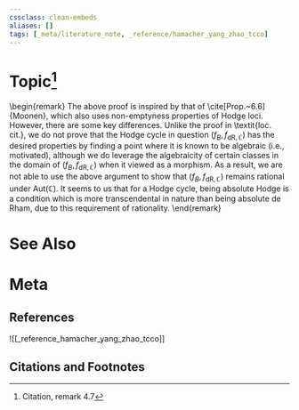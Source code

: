 ```yaml
---
cssclass: clean-embeds
aliases: []
tags: [_meta/literature_note, _reference/hamacher_yang_zhao_tcco]
---
```

# Topic[^1]
\begin{remark}
The above proof is inspired by that of \cite[Prop.~6.6]{Moonen}, which also uses non-emptyness properties of Hodge loci. However, there are some key differences. Unlike the proof in \textit{loc. cit.}, we do not prove that the Hodge cycle in question $(f_B, f_{\mathrm{dR}, \mathbb{C}})$ has the desired properties by finding a point where it is known to be algebraic (i.e., motivated), although we do leverage the algebraicity of certain classes in the domain of $(f_B, f_{\mathrm{dR}, \mathbb{C}})$ when it viewed as a morphism. As a result, we are not able to use the above argument to show that $(f_B, f_{\mathrm{dR}, \mathbb{C}})$ remains rational under $\mathrm{Aut}(\mathbb{C})$. It seems to us that for a Hodge cycle, being absolute Hodge is a condition which is more transcendental in nature than being absolute de Rham, due to this requirement of rationality. 
\end{remark}

# See Also

# Meta
## References
![[_reference_hamacher_yang_zhao_tcco]]


## Citations and Footnotes
[^1]: Citation, remark 4.7